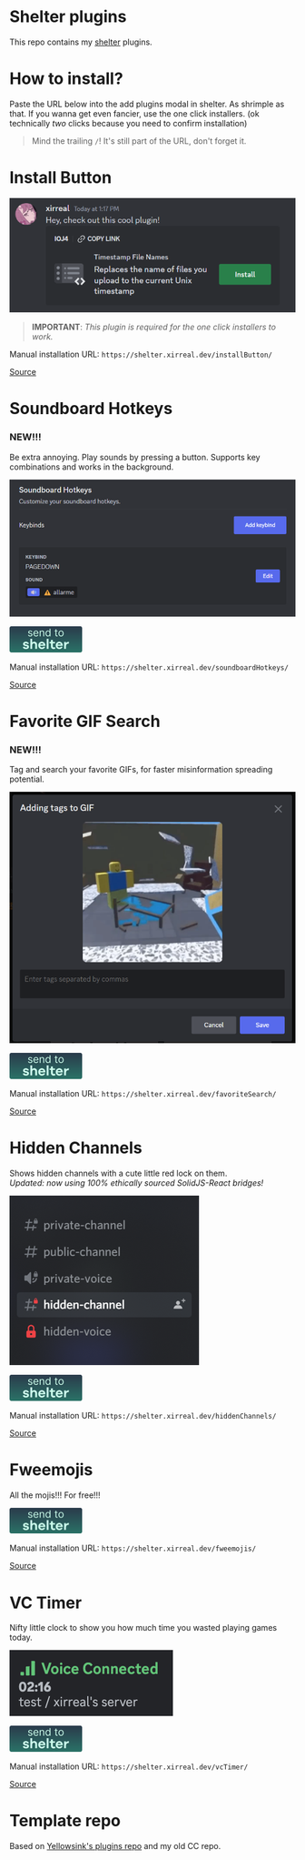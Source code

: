 # Shelter plugins

This repo contains my [shelter](https://github.com/uwu/shelter/) plugins.

# How to install?

Paste the URL below into the add plugins modal in shelter. As shrimple as that.
If you wanna get even fancier, use the one click installers. (ok technically _two_ clicks because you need to confirm installation)

> Mind the trailing `/`! It's still part of the URL, don't forget it.

# Install Button

![Install button example](assets/installButton.png)

> **IMPORTANT**: _This plugin is required for the one click installers to work._

Manual installation URL: `https://shelter.xirreal.dev/installButton/`

[Source](https://github.com/xirreal-plugins/shelter-plugins/tree/master/plugins/installButton)

# Soundboard Hotkeys

### NEW!!!

Be extra annoying. Play sounds by pressing a button. Supports key combinations and works in the background.

![Hotkey example](assets/soundboard.png)

<a href="discord:///https://shelter.xirreal.dev/soundboardHotkeys/"><img src="/assets/send.svg" alt="One click installer for Soundboard Hotkeys" width="128"/></a>

Manual installation URL: `https://shelter.xirreal.dev/soundboardHotkeys/`

[Source](https://github.com/xirreal-plugins/shelter-plugins/tree/master/plugins/soundboardHotkeys)

# Favorite GIF Search

### NEW!!!

Tag and search your favorite GIFs, for faster misinformation spreading potential.

![Favorite Search example](assets/favoriteSearch.png)

<a href="discord:///https://shelter.xirreal.dev/favoriteSearch/"><img src="/assets/send.svg" alt="One click installer for Favorite GIF Search" width="128"/></a>

Manual installation URL: `https://shelter.xirreal.dev/favoriteSearch/`

[Source](https://github.com/xirreal-plugins/shelter-plugins/tree/master/plugins/favoriteSearch)

# Hidden Channels

Shows hidden channels with a cute little red lock on them.\
_Updated: now using 100% ethically sourced SolidJS-React bridges!_

![Hidden channels example](assets/hiddenChannels.png)

<a href="discord:///https://shelter.xirreal.dev/hiddenChannels/"><img src="/assets/send.svg" alt="One click installer for Hidden Channels" width="128"/></a>

Manual installation URL: `https://shelter.xirreal.dev/hiddenChannels/`

[Source](https://github.com/xirreal-plugins/shelter-plugins/tree/master/plugins/hiddenChannels)

# Fweemojis

All the mojis!!! For free!!!

<a href="discord:///https://shelter.xirreal.dev/fweemojis/"><img src="/assets/send.svg" alt="One click installer for Fweemojis" width="128"/></a>

Manual installation URL: `https://shelter.xirreal.dev/fweemojis/`

[Source](https://github.com/xirreal-plugins/shelter-plugins/tree/master/plugins/fweemojis)

# VC Timer

Nifty little clock to show you how much time you wasted playing games today.

![VC Timer example](assets/vcTimer.png)

<a href="discord:///https://shelter.xirreal.dev/vcTimer/"><img src="/assets/send.svg" alt="One click installer for VC Timer" width="128"/></a>

Manual installation URL: `https://shelter.xirreal.dev/vcTimer/`

[Source](https://github.com/xirreal-plugins/shelter-plugins/tree/master/plugins/vcTimer)

# Template repo

Based on [Yellowsink's plugins repo](https://github.com/yellowsink/shelter-plugins/) and my old CC repo.
